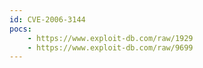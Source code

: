 ```yaml
---
id: CVE-2006-3144
pocs:
    - https://www.exploit-db.com/raw/1929
    - https://www.exploit-db.com/raw/9699
---
```

